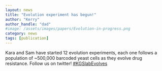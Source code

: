```yaml
---
layout: news
title: "Evolution experiment has begun!"
author: "Kerry"
author_handle: "dad"
#image: /assets/images/papers/Evolution-in-progress.png
category: news
tags: [publication]
---
```

Kara and Sam have started 12 evolution experiments, each one follows a population of ~500,000 barcoded yeast cells as they evolve drug resistance. Follow us on twitter! [#KGSlabEvolves]

[#KGSlabEvolves]: https://twitter.com/KaraSchmidlin/status/1330584401843875840
